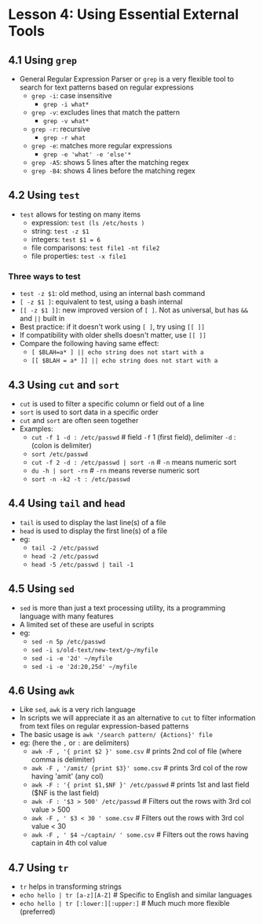 # Lesson 4: Using Essential External Tools

## 4.1 Using `grep`

- General Regular Expression Parser or `grep` is a very flexible tool to search for text patterns based on regular expressions
  - `grep -i`: case insensitive
    - `grep -i what*`
  - `grep -v`: excludes lines that match the pattern
    - `grep -v what*`
  - `grep -r`: recursive
    - `grep -r what`
  - `grep -e`: matches more regular expressions
    - `grep -e 'what' -e 'else'*`
  - `grep -A5`: shows 5 lines after the matching regex
  - `grep -B4`: shows 4 lines before the matching regex

## 4.2 Using `test`

- `test` allows for testing on many items
  - expression: `test (ls /etc/hosts )`
  - string: `test -z $1`
  - integers: `test $1 = 6`
  - file comparisons: `test file1 -nt file2`
  - file properties: `test -x file1`

### Three ways to test

- `test -z $1`: old method, using an internal bash command
- `[ -z $1 ]`: equivalent to test, using a bash internal
- `[[ -z $1 ]]`: new improved version of `[ ]`. Not as universal, but has `&&` and `||` built in
- Best practice: if it doesn't work using `[ ]`, try using `[[ ]]`
- If compatibility with older shells doesn't matter, use `[[ ]]`
- Compare the following having same effect:
  - `[ $BLAH=a* ] || echo string does not start with a`
  - `[[ $BLAH = a* ]] || echo string does not start with a`

## 4.3 Using `cut` and `sort`

- `cut` is used to filter a specific column or field out of a line
- `sort` is used to sort data in a specific order
- `cut` and `sort` are often seen together
- Examples:
  - `cut -f 1 -d : /etc/passwd` 						# field `-f` 1 (first field), delimiter `-d` : (colon is delimiter)
  - `sort /etc/passwd`
  - `cut -f 2 -d : /etc/passwd | sort -n`     # `-n` means numeric sort
  - `du -h | sort -rn`                                             # `-rn` means reverse numeric sort
  - `sort -n -k2 -t : /etc/passwd`

## 4.4 Using `tail` and `head`

- `tail` is used to display the last line(s) of a file
- `head` is used to display the first line(s) of a file
- eg:
  - `tail -2 /etc/passwd`
  - `head -2 /etc/passwd`
  - `head -5 /etc/passwd | tail -1`

## 4.5 Using `sed`

- `sed` is more than just a text processing utility, its a programming language with many features
- A limited set of these are useful in scripts
- eg:
  - `sed -n 5p /etc/passwd`
  - `sed -i s/old-text/new-text/g~/myfile`
  - `sed -i -e '2d' ~/myfile`
  - `sed -i -e '2d:20,25d' ~/myfile`

## 4.6 Using `awk`

- Like `sed`, `awk` is a very rich language
- In scripts we will appreciate it as an alternative to `cut` to filter information from text files on regular expression-based patterns
- The basic usage is `awk '/search pattern/ {Actions}' file`
- eg: (here the `,` or `:` are delimiters)
  - `awk -F , '{ print $2 }' some.csv`    # prints 2nd col of file (where comma is delimiter)
  - `awk -F , '/amit/ {print $3}' some.csv`    # prints 3rd col of the row having 'amit' (any col)
  - `awk -F : '{ print $1,$NF }' /etc/passwd`    # prints 1st and last field ($NF is the last field)
  - `awk -F : '$3 > 500' /etc/passwd`    # Filters out the rows with 3rd col value > 500
  - `awk -F , ' $3 < 30 ' some.csv`    # Filters out the rows with 3rd col value < 30
  - `awk -F , ' $4 ~/captain/ ' some.csv`    # Filters out the rows having captain in 4th col value

## 4.7 Using `tr`

- `tr` helps in transforming strings
- `echo hello | tr [a-z][A-Z]`                    # Specific to English and similar languages
- `echo hello | tr [:lower:][:upper:]`   # Much much more flexible (preferred)